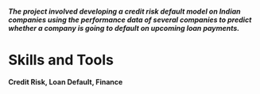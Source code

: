 ***The project involved developing a credit risk default model on Indian companies using the performance data of several companies to predict whether a company is going to default on upcoming loan payments.***

# Skills and Tools

**Credit Risk, Loan Default, Finance**
